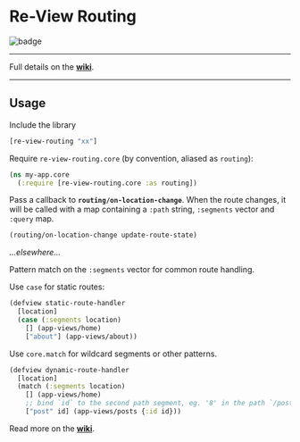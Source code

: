 # Re-View Routing

![badge](https://img.shields.io/clojars/v/re-view-routing.svg)

----

Full details on the **[wiki](https://github.com/mhuebert/re-view/wiki/Re-View-Routing)**.

----

## Usage

Include the library

```clj
[re-view-routing "xx"]
```

Require `re-view-routing.core` (by convention, aliased as `routing`):

```clj
(ns my-app.core
  (:require [re-view-routing.core :as routing])
```

Pass a callback to **`routing/on-location-change`**. When the route changes, it will be called with a map containing a `:path` string, `:segments` vector and `:query` map.

```clj
(routing/on-location-change update-route-state)
```

_...elsewhere..._

Pattern match on the `:segments` vector for common route handling. 

Use `case` for static routes: 

```clj
(defview static-route-handler 
  [location]
  (case (:segments location) 
    [] (app-views/home)
    ["about"] (app-views/about))
```

Use `core.match` for wildcard segments or other patterns.

```clj
(defview dynamic-route-handler 
  [location]
  (match (:segments location) 
    [] (app-views/home)
    ;; bind `id` to the second path segment, eg. '8' in the path `/posts/8`
    ["post" id] (app-views/posts {:id id}))
```
 
Read more on the **[wiki](https://github.com/mhuebert/re-view/wiki/Re-View-Routing)**.
